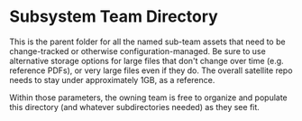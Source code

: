 # Subsystem Team Directory

This is the parent folder for all the named sub-team assets that need to be change-tracked or otherwise configuration-managed.  Be sure to use alternative storage options for large files that don't change over time (e.g. reference PDFs), or very large files even if they do.  The overall satellite repo needs to stay under approximately 1GB, as a reference.

Within those parameters, the owning team is free to organize and populate this directory (and whatever subdirectories needed) as they see fit.
